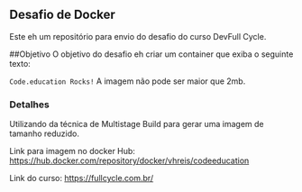 ## Desafio de Docker
Este eh um repositório para envio do desafio do curso DevFull Cycle.

##Objetivo
O objetivo do desafio eh criar um container que exiba o seguinte texto:

```Code.education Rocks!```
A imagem não pode ser maior que 2mb.

### Detalhes

Utilizando da técnica de Multistage Build para gerar uma imagem de tamanho reduzido.

Link para imagem no docker Hub: https://hub.docker.com/repository/docker/vhreis/codeeducation

Link do curso: https://fullcycle.com.br/